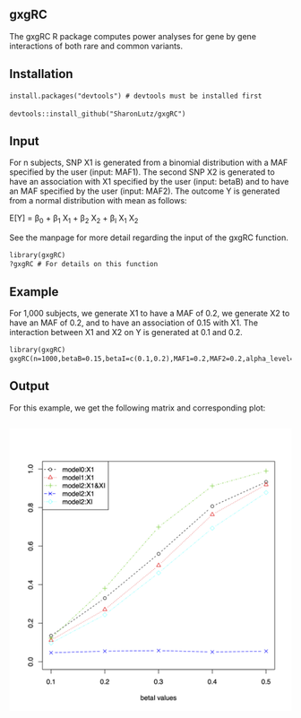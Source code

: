 ## gxgRC
The gxgRC R package computes power analyses for gene by gene interactions of both rare and common variants.

## Installation
```
install.packages("devtools") # devtools must be installed first

devtools::install_github("SharonLutz/gxgRC")
```

## Input
For n subjects, SNP X1 is generated from a binomial distribution with a MAF specified by the user (input: MAF1). The second SNP X2 is generated to have an association with X1 specified by the user (input: betaB) and to have an MAF specified by the user (input: MAF2). The outcome Y is generated from a normal distribution with mean as follows:

E\[Y\] = &beta;<sub>0</sub> + &beta;<sub>1</sub> X<sub>1</sub> + &beta;<sub>2</sub> X<sub>2</sub> + &beta;<sub>I</sub> X<sub>1</sub> X<sub>2</sub>   

See the manpage for more detail regarding the input of the gxgRC function.

```
library(gxgRC)
?gxgRC # For details on this function
```

## Example
For 1,000 subjects, we generate X1 to have a MAF of 0.2, we generate X2 to have an MAF of 0.2, and to have an association of 0.15 with X1. The interaction between X1 and X2 on Y is generated at 0.1 and 0.2.

```
library(gxgRC)
gxgRC(n=1000,betaB=0.15,betaI=c(0.1,0.2),MAF1=0.2,MAF2=0.2,alpha_level=0.05,plot.pdf=T,plot.name="gxgRC.pdf",nSim=100)
```

## Output
For this example, we get the following matrix and corresponding plot:

```

```
<img src="https://github.com/SharonLutz/gxgRC/blob/master/gxgRC.png" width="600">
